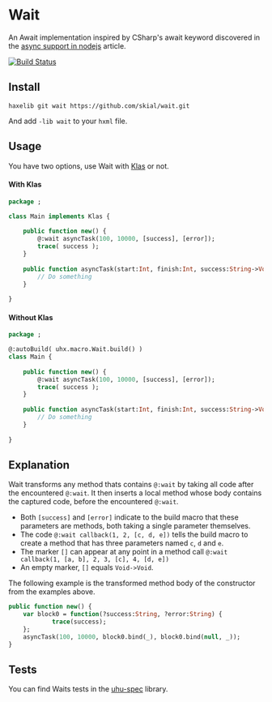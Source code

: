 Wait
====

An Await implementation inspired by CSharp's await keyword 
discovered in the [async support in nodejs](https://github.com/koush/node/wiki/"async"-support-in-node.js)
article.

[![Build Status](https://next.travis-ci.org/skial/wait.svg?branch=master)](https://next.travis-ci.org/skial/wait)

## Install

`haxelib git wait https://github.com/skial/wait.git`

And add `-lib wait` to your `hxml` file.
	
## Usage

You have two options, use Wait with [Klas](https://github.com/skial/klas/) or not.

#### With Klas

```Haxe
package ;

class Main implements Klas {
	
	public function new() {
		@:wait asyncTask(100, 10000, [success], [error]);
		trace( success );
	}
	
	public function asyncTask(start:Int, finish:Int, success:String->Void, error:String->Void) {
		// Do something
	}
	
}
```

#### Without Klas

```Haxe
package ;

@:autoBuild( uhx.macro.Wait.build() )
class Main {
	
	public function new() {
		@:wait asyncTask(100, 10000, [success], [error]);
		trace( success );
	}
	
	public function asyncTask(start:Int, finish:Int, success:String->Void, error:String->Void) {
		// Do something
	}
	
}
```

## Explanation

Wait transforms any method thats contains `@:wait` by taking all code after the
encountered `@:wait`. It then inserts a local method whose body contains 
the captured code, before the encountered `@:wait`.

+ Both `[success]` and `[error]` indicate to the build macro that these parameters
are methods, both taking a single parameter themselves.
+ The code `@:wait callback(1, 2, [c, d, e])` tells the build macro to create a
method that has three parameters named `c`, `d` and `e`.
+ The marker `[]` can appear at any point in a method call `@:wait callback(1, [a, b], 2, 3, [c], 4, [d, e])`
+ An empty marker, `[]` equals `Void->Void`.

The following example is the transformed method body of the constructor from the
examples above.

```Haxe
public function new() {
    var block0 = function(?success:String, ?error:String) {
            trace(success);
    };
    asyncTask(100, 10000, block0.bind(_), block0.bind(null, _));
}
```

## Tests

You can find Waits tests in the [uhu-spec](https://github.com/skial/uhu-spec/blob/master/src/uhx/macro/WaitSpec.hx) library.